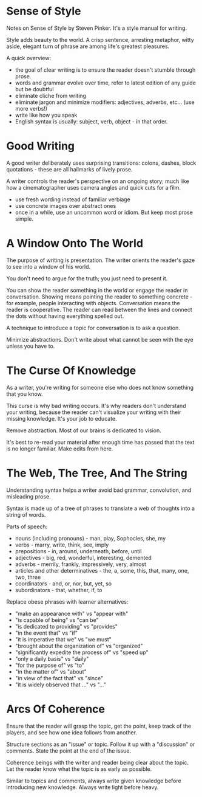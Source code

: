 # Sense of Style

Notes on Sense of Style by Steven Pinker. It's a style manual for writing.

Style adds beauty to the world. A crisp sentence, arresting metaphor, witty aside, elegant turn
of phrase are among life's greatest pleasures.

A quick overview:

* the goal of clear writing is to ensure the reader doesn't stumble through prose.
* words and grammar evolve over time, refer to latest edition of any guide but be doubtful
* eliminate cliche from writing
* eliminate jargon and minimize modifiers: adjectives, adverbs, etc... (use more verbs!)
* write like how you speak
* English syntax is usually: subject, verb, object - in that order.

# Good Writing

A good writer deliberately uses surprising transitions: colons, dashes, block quotations - these are
all hallmarks of lively prose.

A writer controls the reader's perspective on an ongoing story; much like how a cinematographer
uses camera angles and quick cuts for a film.

* use fresh wording instead of familiar verbiage
* use concrete images over abstract ones
* once in a while, use an uncommon word or idiom. But keep most prose simple.

# A Window Onto The World

The purpose of writing is presentation. The writer orients the reader's gaze to see into a window
of his world.

You don't need to argue for the truth; you just need to present it.

You can show the reader something in the world or engage the reader in conversation. Showing means
pointing the reader to something concrete - for example, people interacting with objects.
Conversation means the reader is cooperative. The reader can read between the lines and connect
the dots without having everything spelled out.

A technique to introduce a topic for conversation is to ask a question.

Minimize abstractions. Don't write about what cannot be seen with the eye unless you have to.

# The Curse Of Knowledge

As a writer, you're writing for someone else who does not know something that you know.

This curse is why bad writing occurs. It's why readers don't understand your writing, because the
reader can't visualize your writing with their missing knowledge. It's your job to educate.

Remove abstraction. Most of our brains is dedicated to vision.

It's best to re-read your material after enough time has passed that the text is no longer familiar.
Make edits from here.

# The Web, The Tree, And The String

Understanding syntax helps a writer avoid bad grammar, convolution, and misleading prose.

Syntax is made up of a tree of phrases to translate a web of thoughts into a string of words.

Parts of speech:

* nouns (including pronouns) - man, play, Sophocles, she, my
* verbs - marry, write, think, see, imply
* prepositions - in, around, underneath, before, until
* adjectives - big, red, wonderful, interesting, demented
* adverbs - merrily, frankly, impressively, very, almost
* articles and other determinatives - the, a, some, this, that, many, one, two, three
* coordinators - and, or, nor, but, yet, so
* subordinators - that, whether, if, to

Replace obese phrases with learner alternatives:

* "make an appearance with" vs "appear with"
* "is capable of being" vs "can be"
* "is dedicated to providing" vs "provides"
* "in the event that" vs "if"
* "it is imperative that we" vs "we must"
* "brought about the organization of" vs "organized"
* "significantly expedite the process of" vs "speed up"
* "only a daily basis" vs "daily"
* "for the purpose of" vs "to"
* "in the matter of" vs "about"
* "in view of the fact that" vs "since"
* "it is widely observed that ..." vs "..."

# Arcs Of Coherence

Ensure that the reader will grasp the topic, get the point, keep track of the players, and see
how one idea follows from another.

Structure sections as an "issue" or topic. Follow it up with a "discussion" or comments. State the
point at the end of the issue.

Coherence beings with the writer and reader being clear about the topic. Let the reader know what
the topic is as early as possible.

Similar to topics and comments, always write given knowledge before introducing new knowledge.
Always write light before heavy.
